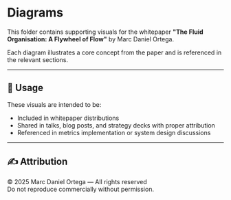 # Diagrams

This folder contains supporting visuals for the whitepaper **"The Fluid Organisation: A Flywheel of Flow"** by Marc Daniel Ortega.

Each diagram illustrates a core concept from the paper and is referenced in the relevant sections.

---

## 🔖 Usage

These visuals are intended to be:
- Included in whitepaper distributions
- Shared in talks, blog posts, and strategy decks with proper attribution
- Referenced in metrics implementation or system design discussions

---

## ✍️ Attribution

© 2025 Marc Daniel Ortega — All rights reserved  
Do not reproduce commercially without permission.
